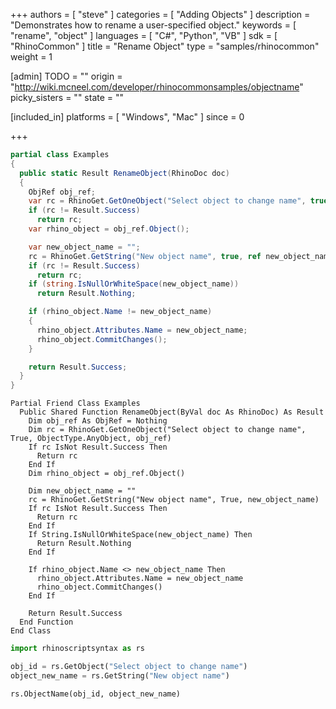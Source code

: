 +++
authors = [ "steve" ]
categories = [ "Adding Objects" ]
description = "Demonstrates how to rename a user-specified object."
keywords = [ "rename", "object" ]
languages = [ "C#", "Python", "VB" ]
sdk = [ "RhinoCommon" ]
title = "Rename Object"
type = "samples/rhinocommon"
weight = 1

[admin]
TODO = ""
origin = "http://wiki.mcneel.com/developer/rhinocommonsamples/objectname"
picky_sisters = ""
state = ""

[included_in]
platforms = [ "Windows", "Mac" ]
since = 0

+++

<div class="codetab-content" id="cs">

```cs
partial class Examples
{
  public static Result RenameObject(RhinoDoc doc)
  {
    ObjRef obj_ref;
    var rc = RhinoGet.GetOneObject("Select object to change name", true, ObjectType.AnyObject, out obj_ref);
    if (rc != Result.Success)
      return rc;
    var rhino_object = obj_ref.Object();

    var new_object_name = "";
    rc = RhinoGet.GetString("New object name", true, ref new_object_name);
    if (rc != Result.Success)
      return rc;
    if (string.IsNullOrWhiteSpace(new_object_name))
      return Result.Nothing;

    if (rhino_object.Name != new_object_name)
    {
      rhino_object.Attributes.Name = new_object_name;
      rhino_object.CommitChanges();
    }

    return Result.Success;
  }
}
```

</div>


<div class="codetab-content" id="vb">

```vbnet
Partial Friend Class Examples
  Public Shared Function RenameObject(ByVal doc As RhinoDoc) As Result
	Dim obj_ref As ObjRef = Nothing
	Dim rc = RhinoGet.GetOneObject("Select object to change name", True, ObjectType.AnyObject, obj_ref)
	If rc IsNot Result.Success Then
	  Return rc
	End If
	Dim rhino_object = obj_ref.Object()

	Dim new_object_name = ""
	rc = RhinoGet.GetString("New object name", True, new_object_name)
	If rc IsNot Result.Success Then
	  Return rc
	End If
	If String.IsNullOrWhiteSpace(new_object_name) Then
	  Return Result.Nothing
	End If

	If rhino_object.Name <> new_object_name Then
	  rhino_object.Attributes.Name = new_object_name
	  rhino_object.CommitChanges()
	End If

	Return Result.Success
  End Function
End Class
```

</div>


<div class="codetab-content" id="py">

```python
import rhinoscriptsyntax as rs

obj_id = rs.GetObject("Select object to change name")
object_new_name = rs.GetString("New object name")

rs.ObjectName(obj_id, object_new_name)
```

</div>
